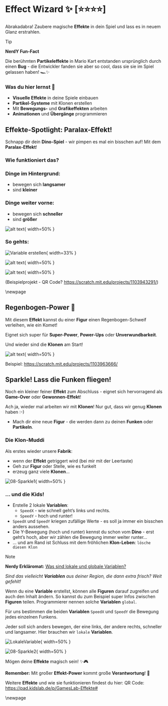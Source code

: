 # Effect Wizard ✨ [⭐⭐⭐⭐]
Abrakadabra! Zaubere magische **Effekte** in dein Spiel und lass es in neuem Glanz erstrahlen.

> [!TIP]
>
> **NerdY Fun-Fact**
>
> Die berühmten **Partikeleffekte** in Mario Kart entstanden ursprünglich durch einen **Bug** - die Entwickler fanden sie aber so cool, dass sie sie im Spiel gelassen haben! 🏎️✨

### Was du hier lernst 🎯

- **Visuelle Effekte** in deine Spiele einbauen
- **Partikel-Systeme** mit Klonen erstellen
- Mit **Bewegungs-** und **Grafikeffekten** arbeiten
- **Animationen** und **Übergänge** programmieren

## Effekte-Spotlight: Paralax-Effekt!

Schnapp dir dein **Dino-Spiel** - wir pimpen es mal ein bisschen auf! Mit dem **Paralax-Effekt**!

### Wie funktioniert das?

### Dinge im Hintergrund: 
- bewegen sich **langsamer**
- sind **kleiner**

### Dinge weiter vorne:
- bewegen sich **schneller**
- sind **größer**

![alt text](bilder/paralax.jpg){ width=50% }

### So gehts:

![Variable erstellen](screenshots/paralax/Variable-erstellen-beschriftet.png){ width=33% }

![alt text](screenshots/paralax/Paralax-Code-Master.png){ width=50% } [](08-EffectWizard.md)

![alt text](screenshots/paralax/Paralax-Code-Klone.png){ width=50% }

(Beispielprojekt - QR Code? https://scratch.mit.edu/projects/1103943291/)

\newpage

## Regenbogen-Power 🌈

Mit diesem **Effekt** kannst du einer **Figur** einen Regenbogen-Schweif verleihen, wie ein Komet! 

Eignet sich super für **Super-Power**, **Power-Ups** oder **Unverwundbarkeit**.

Und wieder sind die **Klonen** am Start!

![alt text](screenshots/08-Regenbogen-Effekt.png){ width=50% }

Beispiel: https://scratch.mit.edu/projects/1103963666/

## Sparkle! Lass die Funken fliegen!

Noch ein kleiner feiner **Effekt** zum Abschluss - eignet sich hervorragend als **Game-Over** oder **Gewonnen-Effekt**!

Ach ja, wieder mal arbeiten wir mit **Klonen**! Nur gut, dass wir genug **Klonen** haben :-)

- Mach dir eine neue **Figur** - die werden dann zu deinen **Funken** oder **Partikeln**.

### Die **Klon-Muddi**

Als erstes wieder unsere **Fabrik**: 

- wenn der **Effekt** getriggert wird (bei mir mit der Leertaste)
- Geh zur **Figur** oder Stelle, wie es funkelt
- erzeug ganz viele **Klonen**...

![08-Sparkle1](screenshots/08-Sparkle1.png){ width=50% }

### ... und die **Kids!**

- Erstelle 2 lokale **Variablen**:
  - `SpeedX` - wie schnell geht’s links und rechts.
  - `SpeedY` - hoch und runter!
- `SpeedX` und `SpeedY` kriegen zufällige Werte - es soll ja immer ein bisschen anders aussehen.
- Die Y-Bewegung (hoch und runter) kennst du schon vom **Dino** - erst geht’s hoch, aber wir zählen die Bewegung immer weiter runter... 
- ... und am Rand ist Schluss mit dem fröhlichen **Klon-Leben**: `lösche diesen Klon`

> [!NOTE]
>
> **Nerdy Erkläromat:** <u>Was sind lokale und globale Variablen?</u>
>
> *Sind das vielleicht **Variablen** aus deiner Region, die dann extra frisch? Weit gefehlt!*
>
> Wenn du eine **Variable** erstellst, können alle **Figuren** darauf zugreifen und auch den Inhalt ändern. So kannst du zum Beispiel super Infos zwischen **Figuren** teilen. Programmierer nennen solche **Variablen** `global`.
>
> Für uns bestimmen die beiden **Variablen** `SpeedX` und `SpeedY` die Bewegung jedes einzelnen Funkens. 
>
> Jeder soll sich anders bewegen, der eine links, der andere rechts, schneller und langsamer. Hier brauchen wir `lokale` **Variablen**. 
>
> ![LokaleVariable](screenshots/LokaleVariable.png){ width=50% }

![08-Sparkle2](screenshots/08-Sparkle2.png){ width=50% }

Mögen deine **Effekte** magisch sein! ✨🎮

**Remember:** Mit großer **Effekt-Power** kommt große **Verantwortung**! 🧙

Weitere **Effekte** und wie sie funktionieren findest du hier: 
QR Code: https://pad.kidslab.de/p/GamesLab-Effekte#

\newpage